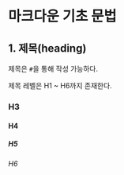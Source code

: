 # 마크다운 기초 문법

## 1. 제목(heading)

제목은 `#`을 통해 작성 가능하다.

제목 레벨은 H1 ~ H6까지 존재한다.

### H3

#### H4

##### H5

###### H6

